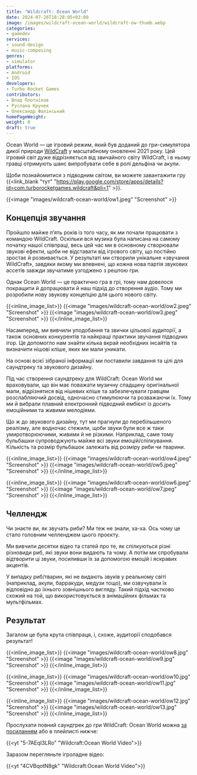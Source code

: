 ```yaml
---
title: "Wildcraft: Ocean World"
date: 2024-07-26T18:28:05+03:00
image: /images/wildcraft-ocean-world/wildcraft-ow-thumb.webp
categories:
- gamedev
services:
- sound-design
- music-composing
genres:
- simulator
platforms:
- Android
- IOS
developers:
- Turbo Rocket Games
contributors:
- Влад Плотніков
- Руслана Кручек
- Олександр Фалінський
homePageWeight:
weight: 8
draft: true
---
```


Ocean World — це ігровий режим, який був доданий до гри-симулятора дикої природи [WildCraft]() у масштабному оновленні 2021 року. Цей ігровий світ дуже відрізняється від звичайного світу WildCraft, і в ньому гравці отримують шанс випробувати себе в ролі дельфіна чи акули.

Щоби познайомитися з підводним світом, ви можете завантажити гру {{<link_blank "тут" "https://play.google.com/store/apps/details?id=com.turborocketgames.wildcraft&pli=1" >}}.

{{<image "images/wildcraft-ocean-world/ow1.jpeg" "Screenshot" >}}

## Концепція звучання

Пройшло майже п’ять років із того часу, як ми почали працювати з командою WildCraft. Оскільки вся музика була написана на самому початку нашої співпраці, весь цей час ми в основному створювали звукові ефекти, щоби не відставати від ігрового світу, що постійно зростає й розвивається. У результаті ми створили унікальне «звучання WildCraft», завдяки якому ми впевнені, що кожна нова партія звукових ассетів завжди звучатиме узгоджено з рештою гри.

Однак Ocean World — це практично гра в грі, тому нам довелося покращити й допрацювати й наш підхід до створення аудіо. Тому ми розробили нову звукову концепцію для цього нового світу.

{{<inline_image_list>}}
{{<image "images/wildcraft-ocean-world/ow2.jpeg" "Screenshot" >}}
{{<image "images/wildcraft-ocean-world/ow3.jpeg" "Screenshot" >}}
{{</inline_image_list>}}

Насамперед, ми вивчили уподобання та звички цільової аудиторії, а також основних конкурентів та найкращі практики звучання підводних ігор. Це допомогло нам знайти кілька вкрай необхідних інсайтів та визначити нішові кліше, яких ми мали уникати.

На основі всієї зібраної інформації ми поставили завдання та цілі для саундтреку та звукового дизайну.

Під час створення саундтреку для WildCraft: Ocean World ми враховували, що він має поважати музичну спадщину оригінальної мапи, відрізнятися від нішевих кліше та забезпечувати гравцям розслабляючий досвід, одночасно стимулюючи та розважаючи їх. Тому ми й вибрали плавний електронний підводний ембієнт із досить емоційними та живими мелодіями.

Що ж до звукового дизайну, тут ми прагнули до перебільшеного реалізму, але водночас стежили, щоби звуки були все ж таки умиротворюючими, живими й не різкими. Наприклад, саме тому бульбашки супроводжують майже всі звуки емоцій/спілкування. Кількість та розмір бульбашок залежать від розміру риби чи тварини.

{{<inline_image_list>}}
{{<image "images/wildcraft-ocean-world/ow4.jpeg" "Screenshot" >}}
{{<image "images/wildcraft-ocean-world/ow5.jpeg" "Screenshot" >}}
{{</inline_image_list>}}

{{<inline_image_list>}}
{{<image "images/wildcraft-ocean-world/ow6.jpeg" "Screenshot" >}}
{{<image "images/wildcraft-ocean-world/ow7.jpeg" "Screenshot" >}}
{{</inline_image_list>}}

## Челлендж

Чи знаєте ви, як звучать риби? Ми теж не знали, ха-ха. Ось чому це стало головним челленджем цього проєкту.

Ми вивчили десятки відео та статей про те, як спілкуються різні різновиди риб, які звуки вони видають та чому. А потім ми спробували відтворити ці звуки, посиливши їх за допомогою емоцій і яскравих акцентів.

У випадку риб/тварин, які не видають звуків у реальному світі (наприклад, акули, барракуди, медузи тощо), ми озвучували їх відповідно до їхнього зовнішнього вигляду. Такий підхід частково схожий на той, що використовується в анімаційних фільмах та мультфільмах.

## Результат

Загалом це була крута співпраця, і, схоже, аудиторії сподобався результат!

{{<inline_image_list>}}
{{<image "images/wildcraft-ocean-world/ow8.jpg" "Screenshot" >}}
{{<image "images/wildcraft-ocean-world/ow9.jpg" "Screenshot" >}}
{{</inline_image_list>}}

{{<inline_image_list>}}
{{<image "images/wildcraft-ocean-world/ow10.jpg" "Screenshot" >}}
{{<image "images/wildcraft-ocean-world/ow11.jpg" "Screenshot" >}}
{{</inline_image_list>}}

{{<inline_image_list>}}
{{<image "images/wildcraft-ocean-world/ow12.jpg" "Screenshot" >}}
{{<image "images/wildcraft-ocean-world/ow13.jpg" "Screenshot" >}}
{{</inline_image_list>}}

Прослухати повний саундтрек до гри WildCraft: Ocean World можна [за посиланням](https://ampl.ink/ZMXz5) або в плейлисті нижче:

{{<yt "5-7AEqI3LRo" "Wildcraft:Ocean World Video">}}

Заразом перегляньте ігроладне відео:

{{<yt "4CVBqotN8gk" "Wildcraft:Ocean World Video">}}